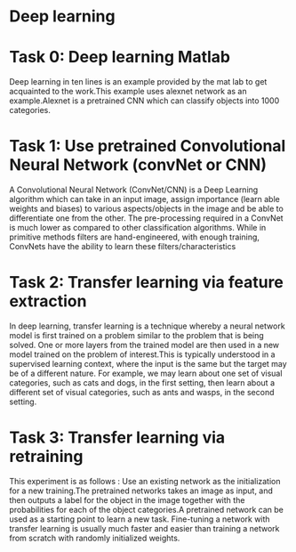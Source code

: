 # Deep learning

# Task 0: Deep learning Matlab
Deep learning in ten lines is an example provided by the mat lab to get acquainted to the work.This
example uses alexnet network as an example.Alexnet is a pretrained CNN which can classify objects into
1000 categories.

# Task 1: Use pretrained Convolutional Neural Network (convNet or CNN)
A Convolutional Neural Network (ConvNet/CNN) is a Deep Learning algorithm which can take in an
input image, assign importance (learn able weights and biases) to various aspects/objects in the image and
be able to differentiate one from the other. The pre-processing required in a ConvNet is much lower as
compared to other classification algorithms. While in primitive methods filters are hand-engineered, with
enough training, ConvNets have the ability to learn these filters/characteristics

# Task 2: Transfer learning via feature extraction
In deep learning, transfer learning is a technique whereby a neural network model is first trained on
a problem similar to the problem that is being solved. One or more layers from the trained model are
then used in a new model trained on the problem of interest.This is typically understood in a supervised
learning context, where the input is the same but the target may be of a different nature. For example, we
may learn about one set of visual categories, such as cats and dogs, in the first setting, then learn about a
different set of visual categories, such as ants and wasps, in the second setting.

# Task 3: Transfer learning via retraining
This experiment is as follows : Use an existing network as the initialization for a new training.The
pretrained networks takes an image as input, and then outputs a label for the object in the image together
with the probabilities for each of the object categories.A pretrained network can be used as a starting point
to learn a new task. Fine-tuning a network with transfer learning is usually much faster and easier than
training a network from scratch with randomly initialized weights.
